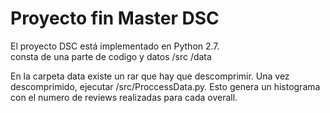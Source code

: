 # Proyecto fin Master DSC

El proyecto DSC está implementado en Python 2.7.  
consta de una parte de codigo y datos
/src
/data

En la carpeta data existe un rar que hay que descomprimir.
Una vez descomprimido, ejecutar /src/ProccessData.py. Esto genera un histograma con el numero de reviews realizadas para cada overall.
